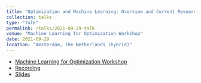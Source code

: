 ```yaml
---
title: "Optimization and Machine Learning: Overview and Current Research"
collection: talks
type: "Talk"
permalink: /talks/2021-09-29-talk
venue: "Machine Learning for Optimization Workshop"
date: 2021-09-29
location: "Amsterdam, The Netherlands (hybrid)"
---
```


- [Machine Learning for Optimization Workshop](https://optimal.uva.nl/content/events/events/2021/09/machine-learning-for-optimization-workshop.html)
- [Recording](https://video.uva.nl/media/Lecture+3.1/0_3cm8tcfl)
- [Slides](https://optimal.uva.nl/binaries/content/assets/subsites/optimization-for-and-with-machine-learning-optimal/optimization-workshop-2021/presentation-birbil---optimal-2021.pdf)

